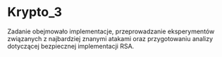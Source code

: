 # Krypto_3

Zadanie obejmowało implementacje, przeprowadzanie eksperymentów związanych z najbardziej znanymi atakami oraz przygotowaniu analizy dotyczącej bezpiecznej implementacji RSA.

